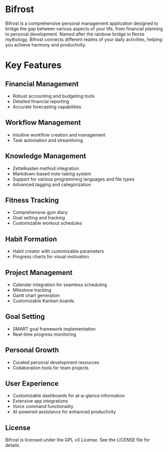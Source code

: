 # Bifrost
Bifrost is a comprehensive personal management application designed to bridge the gap between various aspects of your life, from financial planning to personal development. Named after the rainbow bridge in Norse mythology, Bifrost connects different realms of your daily activities, helping you achieve harmony and productivity.

# Key Features
## Financial Management
* Robust accounting and budgeting tools
* Detailed financial reporting
* Accurate forecasting capabilities

## Workflow Management
* Intuitive workflow creation and management
* Task automation and streamlining

## Knowledge Management
* Zettelkasten method integration
* Markdown-based note-taking system
* Support for various programming languages and file types
* Advanced tagging and categorization

## Fitness Tracking
* Comprehensive gym diary
* Goal setting and tracking
* Customizable workout schedules

## Habit Formation
* Habit creator with customizable parameters
* Progress charts for visual motivation

## Project Management
* Calendar integration for seamless scheduling
* Milestone tracking
* Gantt chart generation
* Customizable Kanban boards

## Goal Setting
* SMART goal framework implementation
* Real-time progress monitoring

## Personal Growth
* Curated personal development resources
* Collaboration tools for team projects

## User Experience
* Customizable dashboards for at-a-glance information
* Extensive app integrations
* Voice command functionality
* AI-powered assistance for enhanced productivity

## License
Bifrost is licensed under the GPL v3 License. See the LICENSE file for details.